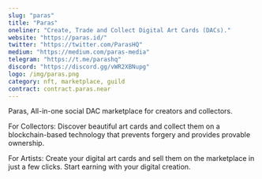 ```yaml
---
slug: "paras"
title: "Paras"
oneliner: "Create, Trade and Collect Digital Art Cards (DACs)."
website: "https://paras.id/"
twitter: "https://twitter.com/ParasHQ"
medium: "https://medium.com/paras-media"
telegram: "https://t.me/parashq"
discord: "https://discord.gg/vWR2XBNupg"
logo: /img/paras.png
category: nft, marketplace, guild
contract: contract.paras.near
---
```


Paras, All-in-one social DAC marketplace for creators and collectors.

For Collectors: Discover beautiful art cards and collect them on a blockchain-based technology that prevents forgery and provides provable ownership.

For Artists: Create your digital art cards and sell them on the marketplace in just a few clicks. Start earning with your digital creation.
